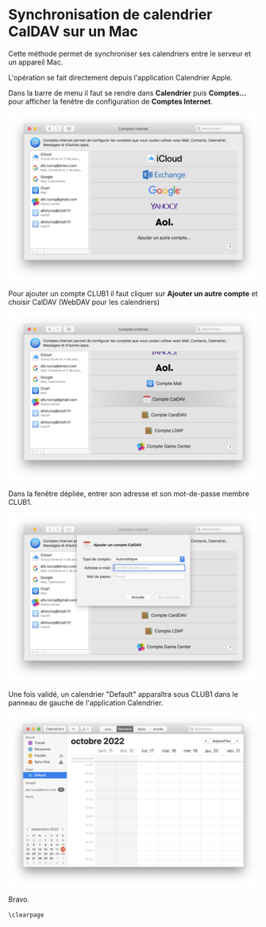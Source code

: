 Synchronisation de calendrier CalDAV sur un Mac
===============================================

Cette méthode permet de synchroniser ses calendriers entre le serveur et un appareil Mac.

L'opération se fait directement depuis l'application Calendrier Apple.

Dans la barre de menu il faut se rendre dans **Calendrier**
puis **Comptes...** pour afficher la fenêtre de configuration de **Comptes Internet**.

![Fenêtre Compte Internet](webdav-mac/0.png)

Pour ajouter un compte CLUB1 il faut cliquer sur **Ajouter un autre compte**
et choisir CalDAV (WebDAV pour les calendriers)

![Bouton Autre Comptes](webdav-mac/2.png)


Dans la fenêtre dépliée, entrer son adresse et son mot-de-passe membre CLUB1.

![Fenetre input adresse](webdav-mac/3.png)


Une fois validé, un calendrier "Default" apparaîtra sous CLUB1 dans le panneau de gauche de l'application Calendrier.

![Fenetre input adresse](webdav-mac/5.png)

Bravo.

```{raw} latex
\clearpage
```
